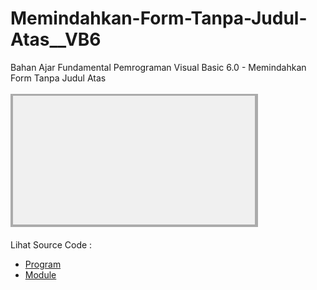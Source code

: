 # Memindahkan-Form-Tanpa-Judul-Atas__VB6
Bahan Ajar Fundamental Pemrograman Visual Basic 6.0 - Memindahkan Form Tanpa Judul Atas<br><br>
<img src="https://github.com/RizkyKhapidsyah/Memindahkan-Form-Tanpa-Judul-Atas__VB6/blob/master/result/001.PNG"><br><br>
Lihat Source Code : <br>
- <a href="https://github.com/RizkyKhapidsyah/Memindahkan-Form-Tanpa-Judul-Atas__VB6/blob/master/Form1.frm">Program</a><br>
- <a href="https://github.com/RizkyKhapidsyah/Memindahkan-Form-Tanpa-Judul-Atas__VB6/blob/master/Module1.bas">Module</a>
